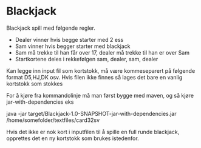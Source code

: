 # Blackjack

Blackjack spill med følgende regler.
- Dealer vinner hvis begge starter med 2 ess
- Sam vinner hvis begger starter med blackjack
- Sam må trekke til han får over 17, dealer må trekke til han er over Sam
- Startkortene deles i rekkefølgen sam, dealer, sam, dealer

Kan legge inn input fil som kortstokk, må være kommeseparert på følgende format D5,HJ,DK osv.
Hvis filen ikke finnes så lages det bare en vanlig kortstokk som stokkes

For å kjøre fra kommandolinje må man først bygge med maven,
og så kjøre jar-with-dependencies eks

java -jar target/Blackjack-1.0-SNAPSHOT-jar-with-dependencies.jar /home/somefolder/textfiles/card32sv

Hvis det ikke er nok kort i inputfilen til å spille en full runde blackjack,
opprettes det en ny kortstokk som brukes istedenfor.